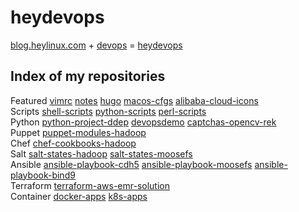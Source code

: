 # heydevops

[blog.heylinux.com](https://blog.heylinux.com) + [devops](https://zh.wikipedia.org/zh-cn/DevOps) = [heydevops](https://github.com/mcsrainbow/heydevops)

## Index of my repositories

Featured [vimrc](https://github.com/mcsrainbow/vimrc) [notes](https://github.com/mcsrainbow/notes) [hugo](https://github.com/mcsrainbow/mcsrainbow.github.io) [macos-cfgs](https://github.com/mcsrainbow/macos-cfgs) [alibaba-cloud-icons](https://github.com/mcsrainbow/alibaba-cloud-icons)  
Scripts [shell-scripts](https://github.com/mcsrainbow/shell-scripts) [python-scripts](https://github.com/mcsrainbow/python-scripts) [perl-scripts](https://github.com/mcsrainbow/perl-scripts)  
Python [python-project-ddep](https://github.com/mcsrainbow/python-project-ddep) [devopsdemo](https://github.com/mcsrainbow/devopsdemo) [captchas-opencv-rek](https://github.com/mcsrainbow/captchas-opencv-rek)  
Puppet [puppet-modules-hadoop](https://github.com/mcsrainbow/puppet-modules-hadoop)  
Chef [chef-cookbooks-hadoop](https://github.com/mcsrainbow/chef-cookbooks-hadoop)  
Salt [salt-states-hadoop](https://github.com/mcsrainbow/salt-states-hadoop) [salt-states-moosefs](https://github.com/mcsrainbow/salt-states-moosefs)  
Ansible [ansible-playbook-cdh5](https://github.com/mcsrainbow/ansible-playbook-cdh5) [ansible-playbook-moosefs](https://github.com/mcsrainbow/ansible-playbook-moosefs) [ansible-playbook-bind9](https://github.com/mcsrainbow/ansible-playbook-bind9)  
Terraform [terraform-aws-emr-solution](https://github.com/mcsrainbow/terraform-aws-emr-solution)  
Container [docker-apps](https://github.com/mcsrainbow/docker-apps) [k8s-apps](https://github.com/mcsrainbow/k8s-apps)  
